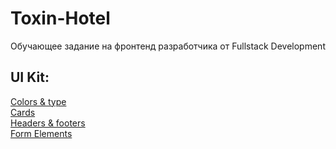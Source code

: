 # Toxin-Hotel
Обучающее задание на фронтенд разработчика от Fullstack Development
## UI Kit:
[Colors & type](https://aleksryab.github.io/toxin-hotel/dist/colors-type.html)<br />
[Cards](https://aleksryab.github.io/toxin-hotel/dist/cards.html)<br />
[Headers & footers](https://aleksryab.github.io/toxin-hotel/dist/headers-footers.html)<br />
[Form Elements](https://aleksryab.github.io/toxin-hotel/dist/form-elements.html)<br />